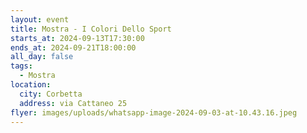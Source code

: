 ```yaml
---
layout: event
title: Mostra - I Colori Dello Sport
starts_at: 2024-09-13T17:30:00
ends_at: 2024-09-21T18:00:00
all_day: false
tags:
  - Mostra
location:
  city: Corbetta
  address: via Cattaneo 25
flyer: images/uploads/whatsapp-image-2024-09-03-at-10.43.16.jpeg
---
```

